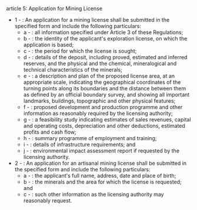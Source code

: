 article 5: Application for Mining License 

<ul>
			<li>1 - : An application for a mining license shall be submitted in the specified form and include the following particulars:<ul>
						<li>a - : all information specified under Article 3 of these Regulations;<ul>
						</ul></li>						<li>b - : the identity of the applicant&#39;s exploration license, on which the application is based; <ul>
						</ul></li>						<li>c - : the period for which the license is sought;<ul>
						</ul></li>						<li>d - : details of the deposit, including proved, estimated and inferred reserves, and the physical and the chemical, mineralogical and technical characteristics of the minerals;<ul>
						</ul></li>						<li>e - : a description and plan of the proposed license area, at an appropriate scale, indicating the geographical coordinates of the turning points along its boundaries and the distance between them as defined by an official boundary survey, and showing all important landmarks, buildings, topographic and other physical features;<ul>
						</ul></li>						<li>f - : proposed development and production programme and other information as reasonably required by the licensing authority;<ul>
						</ul></li>						<li>g - : a feasibility study indicating estimates of sales revenues, capital and operating costs, depreciation and other deductions, estimated profits and cash flow;<ul>
						</ul></li>						<li>h - : summary programme of employment and training;<ul>
						</ul></li>						<li>i - : details of infrastructure requirements; and<ul>
						</ul></li>						<li>j - : environmental impact assessment report if requested by the licensing authority.<ul>
						</ul></li>			</ul></li>			<li>2 - : An application for an artisanal mining license shall be submitted in the specified form and include the following particulars:<ul>
						<li>a - : the applicant&#39;s full name, address, date and place of birth;<ul>
						</ul></li>						<li>b - : the minerals and the area for which the license is requested; and<ul>
						</ul></li>						<li>c - : such other information as the licensing authority may reasonably request.<ul>
						</ul></li>			</ul></li></ul>